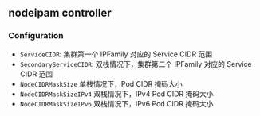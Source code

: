 ## nodeipam controller
### Configuration
- `ServiceCIDR`: 集群第一个 IPFamily 对应的 Service CIDR 范围
- `SecondaryServiceCIDR`: 双栈情况下，集群第二个 IPFamily 对应的 Service CIDR 范围
- `NodeCIDRMaskSize` 单栈情况下，Pod CIDR 掩码大小
- `NodeCIDRMaskSizeIPv4` 双栈情况下，IPv4 Pod CIDR 掩码大小
- `NodeCIDRMaskSizeIPv6` 双栈情况下，IPv6 Pod CIDR 掩码大小

